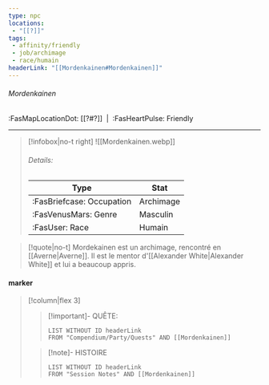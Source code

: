 ```yaml
---
type: npc
locations:
 - "[[?]]"
tags:
 - affinity/friendly
 - job/archimage
 - race/humain
headerLink: "[[Mordenkainen#Mordenkainen]]"
---
```

###### Mordenkainen
<span class="sub2">:FasMapLocationDot: [[?#?]]&nbsp;&nbsp;|&nbsp;&nbsp;:FasHeartPulse: Friendly </span>
___

> [!infobox|no-t right]
> ![[Mordenkainen.webp]]
> ###### Details:
> | Type | Stat |
> | ---- | ---- |
> | :FasBriefcase: Occupation |  Archimage |
> | :FasVenusMars: Genre | Masculin |
> | :FasUser: Race | Humain |
<span class="clearfix"></span>

> [!quote|no-t]
>Mordekainen est un archimage, rencontré en [[Averne|Averne]]. Il est le mentor d'[[Alexander White|Alexander White]] et lui a beaucoup appris.
#### marker
> [!column|flex 3]
>> [!important]- QUÊTE:
>>```dataview
>>LIST WITHOUT ID headerLink
>>FROM "Compendium/Party/Quests" AND [[Mordenkainen]]
>
>>[!note]- HISTOIRE
>>```dataview
>>LIST WITHOUT ID headerLink
>>FROM "Session Notes" AND [[Mordenkainen]]
